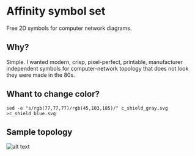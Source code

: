 # Affinity symbol set
Free 2D symbols for computer network diagrams. 

## Why?
Simple. I wanted modern, crisp, pixel-perfect, printable, manufacturer independent symbols for computer-network topology that does not look they were made in the 80s. 

## Whant to change color?
`sed -e "s/rgb(77,77,77)/rgb(45,103,185)/" c_shield_gray.svg >c_shield_blue.svg`

## Sample topology
![alt text](https://github.com/ecceman/affinity/blob/master/topology_sample.png)

